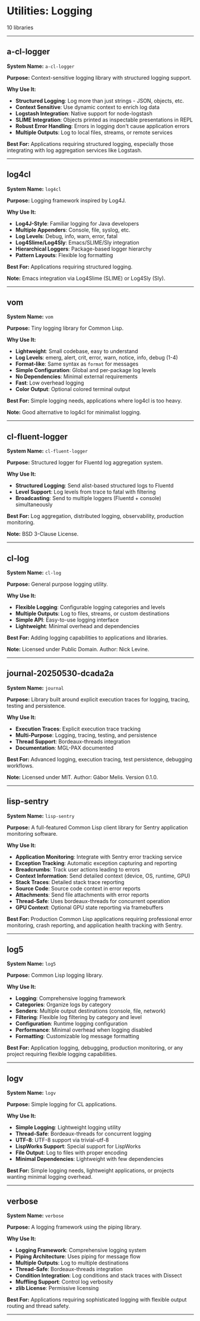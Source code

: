 # Utilities: Logging

10 libraries

---

## a-cl-logger

**System Name:** `a-cl-logger`

**Purpose:** Context-sensitive logging library with structured logging support.

**Why Use It:**
- **Structured Logging**: Log more than just strings - JSON, objects, etc.
- **Context Sensitive**: Use dynamic context to enrich log data
- **Logstash Integration**: Native support for node-logstash
- **SLIME Integration**: Objects printed as inspectable presentations in REPL
- **Robust Error Handling**: Errors in logging don't cause application errors
- **Multiple Outputs**: Log to local files, streams, or remote services

**Best For:** Applications requiring structured logging, especially those integrating with log aggregation services like Logstash.

---


## log4cl

**System Name:** `log4cl`

**Purpose:** Logging framework inspired by Log4J.

**Why Use It:**
- **Log4J-Style**: Familiar logging for Java developers
- **Multiple Appenders**: Console, file, syslog, etc.
- **Log Levels**: Debug, info, warn, error, fatal
- **Log4Slime/Log4Sly**: Emacs/SLIME/Sly integration
- **Hierarchical Loggers**: Package-based logger hierarchy
- **Pattern Layouts**: Flexible log formatting

**Best For:** Applications requiring structured logging.

**Note:** Emacs integration via Log4Slime (SLIME) or Log4Sly (Sly).

---


## vom

**System Name:** `vom`

**Purpose:** Tiny logging library for Common Lisp.

**Why Use It:**
- **Lightweight**: Small codebase, easy to understand
- **Log Levels**: emerg, alert, crit, error, warn, notice, info, debug (1-4)
- **Format-like**: Same syntax as `format` for messages
- **Simple Configuration**: Global and per-package log levels
- **No Dependencies**: Minimal external requirements
- **Fast**: Low overhead logging
- **Color Output**: Optional colored terminal output

**Best For:** Simple logging needs, applications where log4cl is too heavy.

**Note:** Good alternative to log4cl for minimalist logging.

---


## cl-fluent-logger

**System Name:** `cl-fluent-logger`

**Purpose:** Structured logger for Fluentd log aggregation system.

**Why Use It:**
- **Structured Logging**: Send alist-based structured logs to Fluentd
- **Level Support**: Log levels from trace to fatal with filtering
- **Broadcasting**: Send to multiple loggers (Fluentd + console) simultaneously

**Best For:** Log aggregation, distributed logging, observability, production monitoring.

**Note:** BSD 3-Clause License.

---


## cl-log

**System Name:** `cl-log`

**Purpose:** General purpose logging utility.

**Why Use It:**
- **Flexible Logging**: Configurable logging categories and levels
- **Multiple Outputs**: Log to files, streams, or custom destinations
- **Simple API**: Easy-to-use logging interface
- **Lightweight**: Minimal overhead and dependencies

**Best For:** Adding logging capabilities to applications and libraries.

**Note:** Licensed under Public Domain. Author: Nick Levine.

---


## journal-20250530-dcada2a

**System Name:** `journal`

**Purpose:** Library built around explicit execution traces for logging, tracing, testing and persistence.

**Why Use It:**
- **Execution Traces**: Explicit execution trace tracking
- **Multi-Purpose**: Logging, tracing, testing, and persistence
- **Thread Support**: Bordeaux-threads integration
- **Documentation**: MGL-PAX documented

**Best For:** Advanced logging, execution tracing, test persistence, debugging workflows.

**Note:** Licensed under MIT. Author: Gábor Melis. Version 0.1.0.

---


## lisp-sentry

**System Name:** `lisp-sentry`

**Purpose:** A full-featured Common Lisp client library for Sentry application monitoring software.

**Why Use It:**
- **Application Monitoring**: Integrate with Sentry error tracking service
- **Exception Tracking**: Automatic exception capturing and reporting
- **Breadcrumbs**: Track user actions leading to errors
- **Context Information**: Send detailed context (device, OS, runtime, GPU)
- **Stack Traces**: Detailed stack trace reporting
- **Source Code**: Source code context in error reports
- **Attachments**: Send file attachments with error reports
- **Thread-Safe**: Uses bordeaux-threads for concurrent operation
- **GPU Context**: Optional GPU state reporting via framebuffers

**Best For:** Production Common Lisp applications requiring professional error monitoring, crash reporting, and application health tracking with Sentry.

---


## log5

**System Name:** `log5`

**Purpose:** Common Lisp logging library.

**Why Use It:**
- **Logging**: Comprehensive logging framework
- **Categories**: Organize logs by category
- **Senders**: Multiple output destinations (console, file, network)
- **Filtering**: Flexible log filtering by category and level
- **Configuration**: Runtime logging configuration
- **Performance**: Minimal overhead when logging disabled
- **Formatting**: Customizable log message formatting

**Best For:** Application logging, debugging, production monitoring, or any project requiring flexible logging capabilities.

---


## logv

**System Name:** `logv`

**Purpose:** Simple logging for CL applications.

**Why Use It:**
- **Simple Logging**: Lightweight logging utility
- **Thread-Safe**: Bordeaux-threads for concurrent logging
- **UTF-8**: UTF-8 support via trivial-utf-8
- **LispWorks Support**: Special support for LispWorks
- **File Output**: Log to files with proper encoding
- **Minimal Dependencies**: Lightweight with few dependencies

**Best For:** Simple logging needs, lightweight applications, or projects wanting minimal logging overhead.

---


## verbose

**System Name:** `verbose`

**Purpose:** A logging framework using the piping library.

**Why Use It:**
- **Logging Framework**: Comprehensive logging system
- **Piping Architecture**: Uses piping for message flow
- **Multiple Outputs**: Log to multiple destinations
- **Thread-Safe**: Bordeaux-threads integration
- **Condition Integration**: Log conditions and stack traces with Dissect
- **Muffling Support**: Control log verbosity
- **zlib License**: Permissive licensing

**Best For:** Applications requiring sophisticated logging with flexible output routing and thread safety.

---



